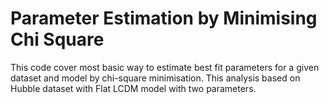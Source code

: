 # Parameter Estimation by Minimising Chi Square
This code cover most basic way to estimate best fit parameters for a given dataset and model by chi-square minimisation. This analysis based on Hubble dataset with Flat LCDM model with two parameters.
